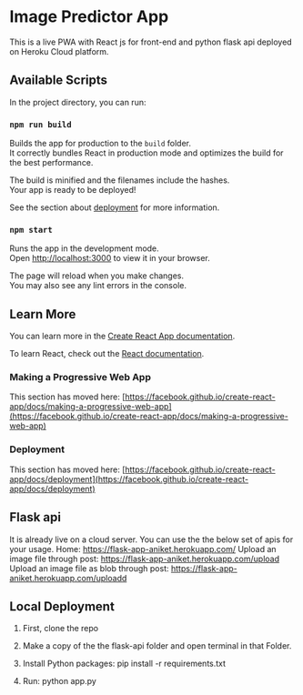 # Image Predictor App

This is a live PWA with React js for front-end and python flask api deployed on Heroku Cloud platform.

## Available Scripts

In the project directory, you can run:

### `npm run build`

Builds the app for production to the `build` folder.\
It correctly bundles React in production mode and optimizes the build for the best performance.

The build is minified and the filenames include the hashes.\
Your app is ready to be deployed!

See the section about [deployment](https://facebook.github.io/create-react-app/docs/deployment) for more information.

### `npm start`

Runs the app in the development mode.\
Open [http://localhost:3000](http://localhost:3000) to view it in your browser.

The page will reload when you make changes.\
You may also see any lint errors in the console.

## Learn More

You can learn more in the [Create React App documentation](https://facebook.github.io/create-react-app/docs/getting-started).

To learn React, check out the [React documentation](https://reactjs.org/).

### Making a Progressive Web App

This section has moved here: [https://facebook.github.io/create-react-app/docs/making-a-progressive-web-app](https://facebook.github.io/create-react-app/docs/making-a-progressive-web-app)

### Deployment

This section has moved here: [https://facebook.github.io/create-react-app/docs/deployment](https://facebook.github.io/create-react-app/docs/deployment)

## Flask api 
It is already live on a cloud server.
You can use the the below set of apis for your usage.
Home: https://flask-app-aniket.herokuapp.com/
Upload an image file through post: https://flask-app-aniket.herokuapp.com/upload
Upload an image file as blob through post: https://flask-app-aniket.herokuapp.com/uploadd

## Local Deployment
1. First, clone the repo

2. Make a copy of the the flask-api folder and open terminal in that Folder.

3. Install Python packages:   pip install -r requirements.txt

4. Run:   python app.py
